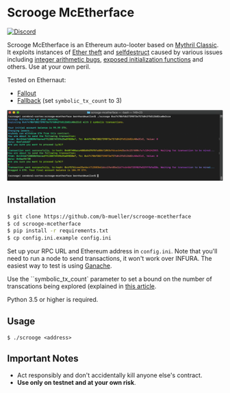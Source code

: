 # Scrooge McEtherface

[![Discord](https://img.shields.io/discord/481002907366588416.svg)](https://discord.gg/E3YrVtG)

Scrooge McEtherface is an Ethereum auto-looter based on [Mythril Classic](https://github.com/ConsenSys/mythril-classic/). It exploits instances of [Ether theft](https://smartcontractsecurity.github.io/SWC-registry/docs/SWC-105) and [selfdestruct](https://smartcontractsecurity.github.io/SWC-registry/docs/SWC-106) caused by various issues including [integer arithmetic bugs](https://smartcontractsecurity.github.io/SWC-registry/docs/SWC-101), [exposed initialization functions](https://smartcontractsecurity.github.io/SWC-registry/docs/SWC-118) and others. Use at your own peril.

Tested on Ethernaut:

- [Fallout](https://ethernaut.zeppelin.solutions/level/0x220beee334f1c1f8078352d88bcc4e6165b792f6)
- [Fallback](https://ethernaut.zeppelin.solutions/level/0x234094aac85628444a82dae0396c680974260be7) (set `symbolic_tx_count` to 3)


<p align="center">
	<img src="/static/screenshot.png">
</p>

## Installation

```bash
$ git clone https://github.com/b-mueller/scrooge-mcetherface
$ cd scrooge-mcetherface
$ pip install -r requirements.txt
$ cp config.ini.example config.ini
```

Set up your RPC URL and Ethereum address in `config.ini`. Note that you'll need to run a node to send transactions, it won't work over INFURA. The easiest way to test is using [Ganache](https://truffleframework.com/ganache).

Use the ``symbolic_tx_count` parameter to set a bound on the number of transcations being explored (explained in [this article](https://hackernoon.com/practical-smart-contract-security-analysis-and-exploitation-part-1-6c2f2320b0c).

Python 3.5 or higher is required.

## Usage

```
$ ./scrooge <address>
```

## Important Notes

- Act responsibly and don't accidentally kill anyone else's contract.
- **Use only on testnet and at your own risk**.
